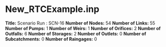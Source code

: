 # New_RTCExample.inp
**Title:** Scenario Run :  SCN-16
**Number of Nodes:** 54
**Number of Links:** 55
**Number of Pumps:** 1
**Number of Weirs:** 1
**Number of Orifices:** 2
**Number of Outfalls:** 6
**Number of Storages:** 2
**Number of Outlets:** 0
**Number of Subcatchments:** 0
**Number of Raingages:** 0
